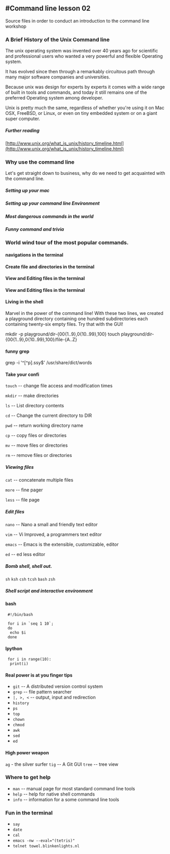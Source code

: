 #Command line lesson 02
---------------------------
Source files in order to conduct an introduction to the command line workshop


### A Brief History of the Unix Command line

The unix operating system was invented over 40 years ago for scientific and professional users who wanted a very powerful and flexible Operating system.

It has evolved since then through a remarkably circuitous path through many major software companies and universities.

Because unix was design for experts by experts it comes with a wide range of built in tools and commands, and today it still remains one of the preferred Operating system among developer.

Unix is pretty much the same, regardless of whether you're using it on Mac OSX, FreeBSD, or Linux, or even on tiny embedded system or on a giant super computer.

##### Further reading
[http://www.unix.org/what_is_unix/history_timeline.html](http://www.unix.org/what_is_unix/history_timeline.html)

### Why use the command line
Let's get straight down to business, why do we need to get
acquainted with the command line.

##### Setting up your mac
##### Setting up your command line Environment
##### Most dangerous commands in the world
##### Funny command and trivia



### World wind tour of the most popular commands.

#### navigations in the terminal

#### Create file and directories in the terminal

#### View and  Editing files in the terminal

#### View and  Editing files in the terminal

#### Living in the shell
Marvel in the power of the command line! With these two lines, we created a playground
directory containing one hundred subdirectories each containing twenty-six empty files.
Try that with the GUI!

mkdir -p playground/dir-{00{1..9},0{10..99},100}
touch playground/dir-{00{1..9},0{10..99},100}/file-{A..Z}



#### funny grep
grep -i '^[^p].ssy$' /usr/share/dict/words


#### Take your confi

`touch`	-- change file access and modification times

`mkdir` -- make directories

`ls` 	-- List directory contents

`cd`	-- Change the current directory to DIR

`pwd` 	-- return working directory name

`cp`	-- copy files or directories

`mv`	-- move files or directories

`rm`	-- remove files or directories

##### Viewing files

`cat`	-- concatenate  multiple files

`more`	-- fine pager

`less` -- file page

##### Edit files

`nano`	-- Nano a small and friendly text editor

`vim`	-- Vi Improved, a programmers text editor

`emacs` -- Emacs is the extensible, customizable, editor

`ed` -- ed less editor

##### Bomb shell, shell out.

`sh`
`ksh`
`csh`
`tcsh`
`bash`
`zsh`

##### Shell script and interactive environment

#### bash
```
 #!/bin/bash

 for i in `seq 1 10`;
 do
  echo $i
 done
```

#### Ipython
```
 for i in range(10):
  print(i)
```

#### Real power is at you finger tips

* `git` --  A distributed version control system
* `grep` -- file pattern searcher
* `|, >, <` -- output, input and redirection
* `history`
* `ps`
* `top`
* `chown`
* `chmod`
* `awk`
* `sed`
* `ed`

#### High power weapon
`ag` - the silver surfer
`tig` --  A Git GUI
`tree` -- tree view

### Where to get help

* `man`	-- manual page for most standard command line tools
* `help`	-- help for native shell commands
* `info`	-- information for a some command line tools

### Fun in the terminal

* `say`
* `date`
* `cal`
* `emacs -nw --eval="(tetris)"`
* `telnet towel.blinkenlights.nl`

